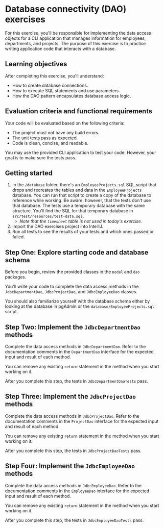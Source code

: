 # Database connectivity (DAO) exercises

For this exercise, you'll be responsible for implementing the data access objects for a CLI application that manages information for employees, departments, and projects. The purpose of this exercise is to practice writing application code that interacts with a database.

## Learning objectives

After completing this exercise, you'll understand:

* How to create database connections.
* How to execute SQL statements and use parameters.
* How the DAO pattern encapsulates database access logic.

## Evaluation criteria and functional requirements

Your code will be evaluated based on the following criteria:

* The project must not have any build errors.
* The unit tests pass as expected.
* Code is clean, concise, and readable.

You may use the provided CLI application to test your code. However, your goal is to make sure the tests pass.

## Getting started
1. In the `/database` folder, there's an `EmployeeProjects.sql` SQL script that drops and recreates the tables and data in the `EmployeeProjects` database. You can run that script to create a copy of the database to reference while working. Be aware, however, that the tests don't use that database. The tests use a temporary database with the same structure. You'll find the SQL for that temporary database in `src/test/resources/test-data.sql`.
    - *Note that the `timesheet` table is not used in today's exercise.*
2. Import the DAO exercises project into IntelliJ.
3. Run all tests to see the results of your tests and which ones passed or failed.

## Step One: Explore starting code and database schema

Before you begin, review the provided classes in the `model` and `dao` packages.

You'll write your code to complete the data access methods in the `JdbcDepartmentDao`, `JdbcProjectDao`, and `JdbcEmployeeDao` classes.

You should also familiarize yourself with the database schema either by looking at the database in pgAdmin or the `database/EmployeeProjects.sql` script.

## Step Two: Implement the `JdbcDepartmentDao` methods

Complete the data access methods in `JdbcDepartmentDao`. Refer to the documentation comments in the `DepartmentDao` interface for the expected input and result of each method.

You can remove any existing `return` statement in the method when you start working on it.

After you complete this step, the tests in `JdbcDepartmentDaoTests` pass.

## Step Three: Implement the `JdbcProjectDao` methods

Complete the data access methods in `JdbcProjectDao`. Refer to the documentation comments in the `ProjectDao` interface 
for the expected input and result of each method.

You can remove any existing `return` statement in the method when you start working on it.

After you complete this step, the tests in `JdbcProjectDaoTests` pass.

## Step Four: Implement the `JdbcEmployeeDao` methods

Complete the data access methods in `JdbcEmployeeDao`. Refer to the documentation comments in the `EmployeeDao` interface 
for the expected input and result of each method.

You can remove any existing `return` statement in the method when you start working on it.

After you complete this step, the tests in `JdbcEmployeeDaoTests` pass.

